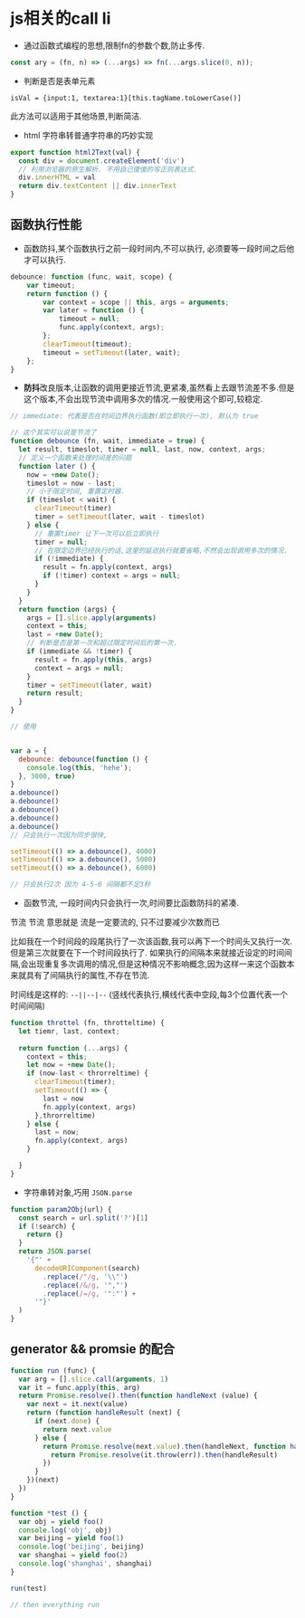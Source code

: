 # js相关的call li

- 通过函数式编程的思想,限制fn的参数个数,防止多传.

```js
const ary = (fn, n) => (...args) => fn(...args.slice(0, n));
```

- 判断是否是表单元素

`isVal = {input:1, textarea:1}[this.tagName.toLowerCase()]`

此方法可以适用于其他场景,判断简洁.

- html 字符串转普通字符串的巧妙实现

```js
export function html2Text(val) {
  const div = document.createElement('div')
  // 利用浏览器的原生解析. 不用自己傻傻的写正则表达式.
  div.innerHTML = val
  return div.textContent || div.innerText
}
```

## 函数执行性能

- 函数防抖,某个函数执行之前一段时间内,不可以执行, 必须要等一段时间之后他才可以执行.

```js
debounce: function (func, wait, scope) {
    var timeout;
    return function () {
        var context = scope || this, args = arguments;
        var later = function () {
            timeout = null;
            func.apply(context, args);
        };
        clearTimeout(timeout);
        timeout = setTimeout(later, wait);
    };
}
```

- **防抖**改良版本,让函数的调用更接近节流,更紧凑,虽然看上去跟节流差不多.但是这个版本,不会出现节流中调用多次的情况.一般使用这个即可,较稳定.

```js
// immediate: 代表是否在时间边界执行函数(即立即执行一次), 默认为 true

// 这个其实可以说是节流了
function debounce (fn, wait, immediate = true) {
  let result, timeslot, timer = null, last, now, context, args;
  // 定义一个函数来处理时间差的问题
  function later () {
    now = +new Date();
    timeslot = now - last;
    // 小于限定时间, 重置定时器.
    if (timeslot < wait) {
      clearTimeout(timer)
      timer = setTimeout(later, wait - timeslot)
    } else {
      // 重置timer 让下一次可以后立即执行
      timer = null;
      // 在限定边界已经执行的话,这里的延迟执行就要省略,不然会出现调用多次的情况.
      if (!immediate) {
        result = fn.apply(context, args)
        if (!timer) context = args = null;
      }
    }
  }
  return function (args) {
    args = [].slice.apply(arguments)
    context = this;
    last = +new Date();
    // 判断是否是第一次和超过限定时间后的第一次.
    if (immediate && !timer) {
      result = fn.apply(this, args)
      context = args = null;
    }
    timer = setTimeout(later, wait)
    return result;
  }
}

// 使用


var a = {
  debounce: debounce(function () {
    console.log(this, 'hehe');
  }, 3000, true)
}
a.debounce()
a.debounce()
a.debounce()
a.debounce()
a.debounce()
// 只会执行一次因为同步很快,

setTimeout(() => a.debounce(), 4000)
setTimeout(() => a.debounce(), 5000)
setTimeout(() => a.debounce(), 6000)

// 只会执行2次 因为 4-5-6 间隔都不足3秒
```

- 函数节流, 一段时间内只会执行一次,时间要比函数防抖的紧凑.

节流 节流 意思就是 流是一定要流的, 只不过要减少次数而已

比如我在一个时间段的段尾执行了一次该函数,我可以再下一个时间头又执行一次.但是第三次就要在下一个时间段执行了. 如果执行的间隔本来就接近设定的时间间隔,会出现重复多次调用的情况,但是这种情况不影响概念,因为这样一来这个函数本来就具有了间隔执行的属性,不存在节流.

时间线是这样的: `--||--|--` (竖线代表执行,横线代表中空段,每3个位置代表一个时间间隔)

```js
function throttel (fn, throtteltime) {
  let tiemr, last, context;
  
  return function (...args) {
    context = this;
    let now = +new Date();
    if (now-last < throrreltime) {
      clearTimeout(timer);
      setTimeout(() => {
        last = now
        fn.apply(context, args)
      },throrreltime)
    } else {
      last = now;
      fn.apply(context, args)
    }

  }
}
```

- 字符串转对象,巧用 `JSON.parse`

```js
function param2Obj(url) {
  const search = url.split('?')[1]
  if (!search) {
    return {}
  }
  return JSON.parse(
    '{"' +
      decodeURIComponent(search)
        .replace(/"/g, '\\"')
        .replace(/&/g, '","')
        .replace(/=/g, '":"') +
      '"}'
  )
}
```

## generator && promsie 的配合

```js
function run (func) {
  var arg = [].slice.call(arguments, 1)
  var it = func.apply(this, arg)
  return Promise.resolve().then(function handleNext (value) {
    var next = it.next(value)
    return (function handleResult (next) {
      if (next.done) {
        return next.value
      } else {
        return Promise.resolve(next.value).then(handleNext, function handleError(err) {
          return Promise.resolve(it.throw(err)).then(handleResult)
        })
      }
    })(next)
  })
}

function *test () {
  var obj = yield foo()
  console.log('obj', obj)
  var beijing = yield foo(1)
  console.log('beijing', beijing)
  var shanghai = yield foo(2)
  console.log('shanghai', shanghai)
}

run(test)

// then everything run
```